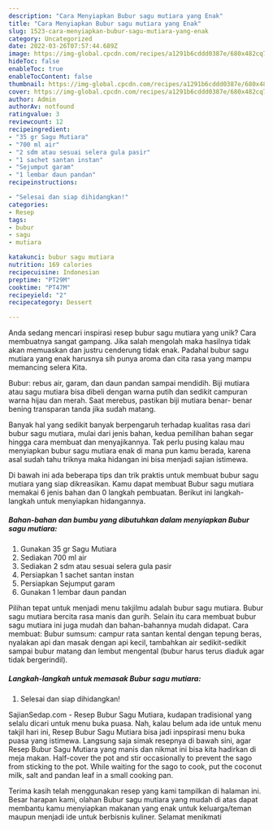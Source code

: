 ```yaml
---
description: "Cara Menyiapkan Bubur sagu muti̇ara yang Enak"
title: "Cara Menyiapkan Bubur sagu muti̇ara yang Enak"
slug: 1523-cara-menyiapkan-bubur-sagu-mutiara-yang-enak
category: Uncategorized
date: 2022-03-26T07:57:44.689Z
image: https://img-global.cpcdn.com/recipes/a1291b6cddd0387e/680x482cq70/bubur-sagu-mutiara-foto-resep-utama.jpg
hideToc: false
enableToc: true
enableTocContent: false
thumbnail: https://img-global.cpcdn.com/recipes/a1291b6cddd0387e/680x482cq70/bubur-sagu-mutiara-foto-resep-utama.jpg
cover: https://img-global.cpcdn.com/recipes/a1291b6cddd0387e/680x482cq70/bubur-sagu-mutiara-foto-resep-utama.jpg
author: Admin
authorAv: notfound
ratingvalue: 3
reviewcount: 12
recipeingredient:
- "35 gr Sagu Mutiara"
- "700 ml air"
- "2 sdm atau sesuai selera gula pasir"
- "1 sachet santan instan"
- "Sejumput garam"
- "1 lembar daun pandan"
recipeinstructions:

- "Selesai dan siap dihidangkan!"
categories:
- Resep
tags:
- bubur
- sagu
- mutiara

katakunci: bubur sagu mutiara 
nutrition: 169 calories
recipecuisine: Indonesian
preptime: "PT29M"
cooktime: "PT47M"
recipeyield: "2"
recipecategory: Dessert

---
```





Anda sedang mencari inspirasi resep bubur sagu muti̇ara yang unik? Cara membuatnya sangat gampang. Jika salah mengolah maka hasilnya tidak akan memuaskan dan justru cenderung tidak enak. Padahal bubur sagu muti̇ara yang enak harusnya sih punya aroma dan cita rasa yang mampu memancing selera Kita.





Bubur: rebus air, garam, dan daun pandan sampai mendidih. Biji mutiara atau sagu mutiara bisa dibeli dengan warna putih dan sedikit campuran warna hijau dan merah. Saat merebus, pastikan biji mutiara benar- benar bening transparan tanda jika sudah matang.

Banyak hal yang sedikit banyak berpengaruh terhadap kualitas rasa dari bubur sagu muti̇ara, mulai dari jenis bahan, kedua pemilihan bahan segar hingga cara membuat dan menyajikannya. Tak perlu pusing kalau mau menyiapkan bubur sagu muti̇ara enak di mana pun kamu berada, karena asal sudah tahu triknya maka hidangan ini bisa menjadi sajian istimewa.






Di bawah ini ada beberapa tips dan trik praktis untuk membuat bubur sagu muti̇ara yang siap dikreasikan. Kamu dapat membuat Bubur sagu muti̇ara memakai 6 jenis bahan dan 0 langkah pembuatan. Berikut ini langkah-langkah untuk menyiapkan hidangannya.

<!--inarticleads1-->

##### Bahan-bahan dan bumbu yang dibutuhkan dalam menyiapkan Bubur sagu muti̇ara:

1. Gunakan 35 gr Sagu Mutiara
1. Sediakan 700 ml air
1. Sediakan 2 sdm atau sesuai selera gula pasir
1. Persiapkan 1 sachet santan instan
1. Persiapkan Sejumput garam
1. Gunakan 1 lembar daun pandan


Pilihan tepat untuk menjadi menu takjilmu adalah bubur sagu mutiara. Bubur sagu mutiara bercita rasa manis dan gurih. Selain itu cara membuat bubur sagu mutiara ini juga mudah dan bahan-bahannya mudah didapat. Cara membuat: Bubur sumsum: campur rata santan kental dengan tepung beras, nyalakan api dan masak dengan api kecil, tambahkan air sedikit-sedikit sampai bubur matang dan lembut mengental (bubur harus terus diaduk agar tidak bergerindil). 

<!--inarticleads2-->

##### Langkah-langkah untuk memasak Bubur sagu muti̇ara:


1. Selesai dan siap dihidangkan!

SajianSedap.com - Resep Bubur Sagu Mutiara, kudapan tradisional yang selalu dicari untuk menu buka puasa. Nah, kalau belum ada ide untuk menu takjil hari ini, Resep Bubur Sagu Mutiara bisa jadi inpspirasi menu buka puasa yang istimewa. Langsung saja simak resepnya di bawah sini, agar Resep Bubur Sagu Mutiara yang manis dan nikmat ini bisa kita hadirkan di meja makan. Half-cover the pot and stir occasionally to prevent the sago from sticking to the pot. While waiting for the sago to cook, put the coconut milk, salt and pandan leaf in a small cooking pan. 

Terima kasih telah menggunakan resep yang kami tampilkan di halaman ini. Besar harapan kami, olahan Bubur sagu muti̇ara yang mudah di atas dapat membantu kamu menyiapkan makanan yang enak untuk keluarga/teman maupun menjadi ide untuk berbisnis kuliner. Selamat menikmati
